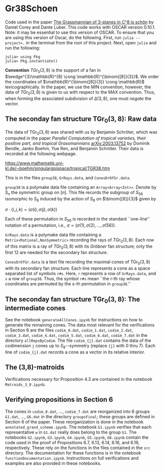 # Gr38Schoen
Code used in the paper <a href="https://arxiv.org/abs/2206.14993"> The Grassmannian of 3-planes in C^8 is sch&#246;n</a> by Daniel Corey and Dante Luber. This code works with OSCAR version 0.10.1. Note: it may be essential to use this version of OSCAR. To ensure that you are using this version of Oscar, do the following. First, run `julia --project=.` in the terminal from the root of this project. Next, open `julia` and run the following:

```
julia> using Pkg
julia> Pkg.instantiate()
```

**Convention** $TGr_{0}(3,8)$ is the support of a fan in $\wedge^{3}\mathbb{R}^{8} \cong \mathbb{R}^{\binom{[8]}{3}}$. We order the coordinates of $\mathbb{R}^{\binom{[8]}{3}} \cong \mathbb{R}$ lexicographically.  In the paper, we use the MIN convention, however, the data of $TGr_{0}(3,8)$ is given to us with respect to the MAX convention. Thus, when forming the associated subdivision of $\Delta(3,8)$, one must *negate* the vector. 

## The seconday fan structure $\operatorname{TGr}_{0}(3,8)$: Raw data

The data of $\mathsf{TGr}_{0}(3,8)$ was shared with us by Benjamin Schr&#246;ter, which was computed in the paper *Parallel Computation of tropical varieties, their positive part, and tropical Grassmannians* <a href="https://arxiv.org/abs/2003.13752"> arXiv:2003.13752</a> by Dominik Bendle, Janko Boehm, Yue Ren, and Benjamin Schr&#246;ter. Their data is recorded at the following webpage.

https://www.mathematik.uni-kl.de/~boehm/singulargpispace/tropical/TGR38.htm


This is in the files `group38`, `GrRays.data`, and `ConesDrOfGr.data`. 


`group38` is a polymake data file containing an `Array<Array<Int>>`. Denote by $S_{n}$ the symmetric group on $[n]$.  This file records the subgroup of $S_{56}$  isomorphic to  $S_8$ induced by the action of $S_8$ on $\binom{[8]}{3}$ given by

$\sigma \cdot (i,j,k ) = (\sigma(i),\sigma(j),\sigma(k))$

Each of these permutation in $S_{56}$ is recorded in the standard ``one-line'' notation of a permutation, i.e., $\sigma = (\sigma(1), \sigma(2), \ldots, \sigma(56))$.

`GrRays.data` is a polymake data file containing a `Matrix<Rational,NonSymmetric>` recording the rays of $TGr_{0}(3,8)$. Each row of this matrix is a ray of $TGr_{0}(3,8)$ with its *Gr&#246;bner* fan structure; only the first 12 are needed for the secondary fan structure. 

`ConesDrOfGr.data` is a text file recording the maximal cones of $\mathsf{TGr}_{0}(3,8)$ with its secondary fan structure. Each line represents a cone as a space separated list of symbols `r#s`. Here, `r` represents a row of `GrRays.data`, and `s` a row of `group38`. Thus, the symbol `r#s` mean ``the r-th ray whose coordinates are permuted by the s-th permutation in `group38`.'' 

## The seconday fan structure $\mathsf{TGr}_{0}(3,8)$: The intermediate cones
See the notebook `generateAllCones.ipynb` for instructions on how to generate the remaining cones. The data most relevant for the verifications in Section 6 are the files `codim_0.dat`, `codim_1.dat`, `codim_2.dat`, `codim_3.dat`, `codim_4.dat`, `codim_5.dat`, `codim_6.dat`, `codim_7.dat` in the directory `allRepsByCodim`. The file `codim_{j}.dat` contains the data of the codimension `j` cones up to $S_8$--symmetry (replace `{j}` with 0 thru 7). Each line of `codim_{j}.dat` records a cone as a vector in its relative interior. 

## The (3,8)-matroids
Verifications necessary for Proposition 4.3 are contained in the notebook `Matroids_3_8.ipynb`. 

## Verifying propositions in Section 6

The cones in `codim_0.dat`, ..., `codim_7.dat` are reorganized into 6 groups `G1.dat`, ..., `G6.dat`  in the directory `groupsFinal`; these groups are defined in Section 6 of the paper. These reorganization is done in the notebook `annotated_grand_scheme.ipynb`.  The notebook `G1.ipynb` verifies that each representative `w` in `G1.dat`  really does belong to the group `G1`. The notebooks `G2.ipynb`, `G3.ipynb`, `G4.ipynb`, ```G5.ipynb```, `G6.ipynb` contain the code used in the proof of Propositions 6.7, 6.13, 6.14, 6.16, and 6.19, respectively. These rely on the functions in the files contained in the `src` directory. The documentation for these functions is in the notebook `functionDocumentation.ipynb`. Instructions on full verifications and examples are also provided in these notebooks. 




